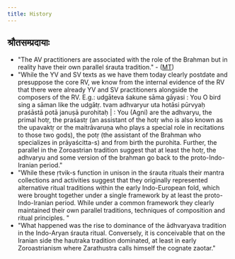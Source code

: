 ```yaml
---
title: History
---
```


## श्रौतसम्प्रदायाः
- "The AV practitioners are associated with the role of the Brahman but in reality have their own parallel śrauta tradition." - ([MT](https://manasataramgini.wordpress.com/2020/01/02/the-roots-of-vai%E1%B9%A3%E1%B9%87avam-a-view-from-the-numerology-of-vedic-texts/))
- "While the YV and SV texts as we have them today clearly postdate and presuppose the core RV, we know from the internal evidence of the RV that there were already YV and SV practitioners alongside the composers of the RV. E.g.: udgāteva śakune sāma gāyasi : You O bird sing a sāman like the udgātṛ. tvam adhvaryur uta hotāsi pūrvyaḥ praśāstā potā januṣā purohitaḥ | : You (Agni) are the adhvaryu, the primal hotṛ, the praśastṛ (an assistant of the hotṛ who is also known as the upavaktṛ or the maitrāvaruṇa who plays a special role in recitations to those two gods), the potṛ (the assistant of the Brahman who specializes in prāyaścitta-s) and from birth the purohita. Further, the parallel in the Zoroastrian tradition suggest that at least the hotṛ, the adhvaryu and some version of the brahman go back to the proto-Indo-Iranian period."
- "While these ṛtvik-s function in unison in the śrauta rituals their mantra collections and activities suggest that they originally represented alternative ritual traditions within the early Indo-European fold, which were brought together under a single framework by at least the proto-Indo-Iranian period. While under a common framework they clearly maintained their own parallel traditions, techniques of composition and ritual principles. "
- "What happened was the rise to dominance of the ādhvaryava tradition in the Indo-Aryan śrauta ritual. Conversely, it is conceivable that on the Iranian side the hautraka tradition dominated, at least in early Zoroastrianism where Zarathustra calls himself the cognate zaotar."